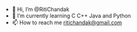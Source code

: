 - 👋 Hi, I’m @RitiChandak
- 🌱 I’m currently learning C C++ Java and Python
- 📫 How to reach me ritichandak@gmail.com

<!---
RitiChandak/RitiChandak is a ✨ special ✨ repository because its `README.md` (this file) appears on your GitHub profile.
You can click the Preview link to take a look at your changes.
--->
